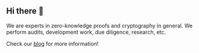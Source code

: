 ## Hi there 👋

We are experts in zero-knowledge proofs and cryptography in general. We perform audits, development work, due diligence, research, etc.

Check our [blog](https://www.zksecurity.xyz/blog/) for more information!
